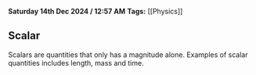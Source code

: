 **Saturday 14th Dec 2024 / 12:57 AM**
**Tags:** [[Physics]]
## Scalar
Scalars are quantities that only has a magnitude alone. Examples of scalar quantities includes length, mass and time.